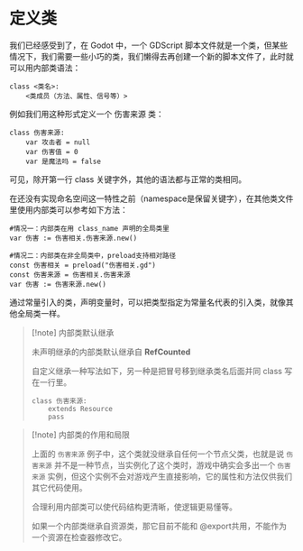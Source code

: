 # 定义类

我们已经感受到了，在 Godot 中，一个 GDScript 脚本文件就是一个类，但某些情况下，我们需要一些小巧的类，我们懒得去再创建一个新的脚本文件了，此时就可以用内部类语法：

```
class <类名>:
    <类成员（方法、属性、信号等）>
```

例如我们用这种形式定义一个 伤害来源 类：

```gdscript
class 伤害来源:
    var 攻击者 = null
    var 伤害值 = 0
    var 是魔法吗 = false
```

可见，除开第一行 class 关键字外，其他的语法都与正常的类相同。

在还没有实现命名空间这一特性之前（namespace是保留关键字），在其他类文件里使用内部类可以参考如下方法：

```gdscript
#情况一：内部类在用 class_name 声明的全局类里
var 伤害 := 伤害相关.伤害来源.new()

#情况二：内部类在非全局类中，preload支持相对路径
const 伤害相关 = preload("伤害相关.gd")
const 伤害来源 = 伤害相关.伤害来源
var 伤害 := 伤害来源.new()
```

通过常量引入的类，声明变量时，可以把类型指定为常量名代表的引入类，就像其他全局类一样。

> [!note] 内部类默认继承
> 
> 未声明继承的内部类默认继承自 **RefCounted**
> 
> 自定义继承一种写法如下，另一种是把冒号移到继承类名后面并同 class 写在一行里。
> ```
> class 伤害来源:
>     extends Resource
>     pass
> ```

> [!note] 内部类的作用和局限
> 
> 上面的 `伤害来源` 例子中，这个类就没继承自任何一个节点父类，也就是说 `伤害来源` 并不是一种节点，当实例化了这个类时，游戏中确实会多出一个 `伤害来源` 实例，但这个实例不会对游戏产生直接影响，它的属性和方法仅供我们其它代码使用。
> 
> 合理利用内部类可以使代码结构更清晰，使逻辑更易懂等。
> 
> 如果一个内部类继承自资源类，那它目前不能和 @export共用，不能作为一个资源在检查器修改它。

